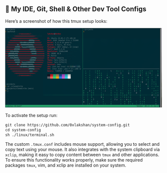 ## 🌵 My IDE, Git, Shell & Other Dev Tool Configs

Here’s a screenshot of how this tmux setup looks:
<p align='left'>
<img src='./screenshots/tmux-setup.png' width='600'/>
</p>

To activate the setup run:
```
git clone https://github.com/0xlakshan/system-config.git
cd system-config
sh ./linux/terminal.sh
```

The custom ```.tmux.conf``` includes mouse support, allowing you to select and copy text using your mouse. It also integrates with the system clipboard via ```xclip```, making it easy to copy content between ```tmux``` and other applications. To ensure this functionality works properly, make sure the required packages ```tmux```, vim, and xclip are installed on your system.




